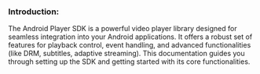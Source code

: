 ### Introduction:
The Android Player SDK is a powerful video player library designed for seamless integration into your Android applications. It offers a robust set of features for playback control, event handling, and advanced functionalities (like DRM, subtitles, adaptive streaming). This documentation guides you through setting up the SDK and getting started with its core functionalities.

